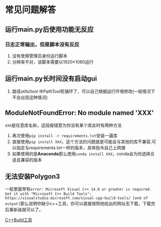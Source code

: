 # 常见问题解答

## 运行main.py后使用功能无反应

### 日志正常输出，但是脚本没有反应

1. 没有使用管理员身份运行脚本
2. 分辨率不对，该脚本需要以1920*1080运行

## 运行main.py长时间没有启动gui

1. 路径utils/tool 中PathTool死循环了，可以自己根据运行环境修改(一般情况下不会出现这种情况)

## ModuleNotFoundError: No module named 'XXX'

`XXX`是任意库名称，这段报错意为你没有某个库此时有两种方法

1. 再次使用`pip install -r requirements.txt`安装一遍库
2. 直接使用`pip install XXX`，这个方法的问题就是可能会与其他的库不兼容,可以指定与requirements.txt一样的版本，具体指令自己上网搜
3. 如果使用的是**Anaconda**那么使用`conda install XXX`，conda会为你选择合适且兼容的版本

## 无法安装Polygon3

一般里面带有`error: Microsoft Visual C++ 14.0 or greater is required. Get it with "Microsoft C++ Build Tools": https://visualstudio.microsoft.com/visual-cpp-build-tools/
[end of output]`那么说明你缺少c++工具，你可以直接按照他给出的网址去下载，下载完后重新装就可以了。

[C++Build工具](https://visualstudio.microsoft.com/visual-cpp-build-tools/)
